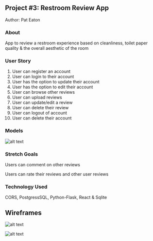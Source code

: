 ## Project #3: Restroom Review App

Author: Pat Eaton

### About

App to review a restroom experience based on cleanliness, toilet paper quality & the overall aesthetic of the room

### User Story

1. User can register an account
2. User can login to their account
3. User has the option to update their account
4. User has the option to edit their account
5. User can browse other reviews
6. User can upload reviews
7. User can update/edit a review
8. User can delete their review
9. User can logout of account
10. User can delete their account
 

### Models
![alt text](https://i.imgur.com/Ye4jjLV.png)

### Stretch Goals

Users can comment on other reviews

Users can rate their reviews and other user reviews

### Technology Used

CORS, PostgressSQL, Python-Flask, React & Sqlite

## Wireframes

![alt text](https://i.imgur.com/4Bfkrrv.jpg)

![alt text](https://i.imgur.com/cSzZlWd.jpg)
